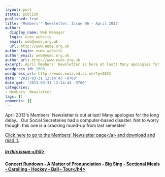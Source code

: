 ```yaml
---
layout: post
status: publish
published: true
title: 'Members'' Newsletter: Issue 06 - April 2013'
author:
  display_name: Web Manager
  login: eums_website
  email: web@eums.org.uk
  url: http://www.eums.org.uk
author_login: eums_website
author_email: web@eums.org.uk
author_url: http://www.eums.org.uk
excerpt: April Members' Newsletter is here at last! Many apologies for the delay...
wordpress_id: 2893
wordpress_url: http://eums.eusa.ed.ac.uk/?p=2893
date: '2013-03-31 12:14:43 -0700'
date_gmt: '2013-03-31 12:14:43 -0700'
categories:
- Members' Newsletter
tags: []
comments: []
---
```

<p>April 2013's Members' Newsletter is out at last! Many apologies for the long delay... Our Social Secretaries had a computer-based disaster. Not to worry though: this one is a cracking round-up from last semester!</p>
<p><a title="Members' Newsletter" href="http:&#47;&#47;eums.eusa.ed.ac.uk&#47;society&#47;membership&#47;newsletter&#47;">Click here to go to the Members' Newsletter page<&#47;a> and download and read it.</p>
<h5>In this issue:<&#47;h5></p>
<h4>Concert Rundown - A Matter of Pronunciation - Big Sing - Sectional Meals - Carolling - Hockey - Ball - Tour<&#47;h4></p>
